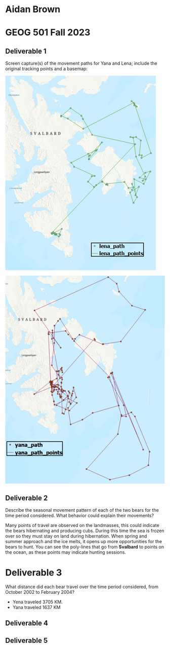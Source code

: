 
# Aidan Brown
# GEOG 501 Fall 2023

## Deliverable 1

Screen capture(s) of the movement paths for Yana and Lena; include the original tracking points
and a basemap:


![Pasted image 20230915105712.png](../../attachments/Pasted%20image%2020230915105712.png)

![Pasted image 20230915110009.png](../../attachments/Pasted%20image%2020230915110009.png)

## Deliverable 2

Describe the seasonal movement pattern of each of the two bears for the time period
considered. What behavior could explain their movements? 

Many points of travel are observed on the landmasses, this could indicate the bears hibernating and producing cubs. During this time the sea is frozen over so they must stay on land during hibernation. When spring and summer approach and the ice melts, it opens up more opportunities for the bears to hunt. You can see the poly-lines that go from **Svalbard** to points on the ocean, as these points may indicate hunting sessions.

# Deliverable 3

What distance did each bear travel over the time period considered, from October 2002 to
February 2004?

- Yena traveled 3705 KM.
- Yana traveled 1637 KM

## Deliverable 4




## Deliverable 5







